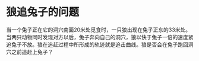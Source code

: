 # 狼追兔子的问题

当一个兔子正在它的洞穴南面20米处觅食时，一只狼出现在兔子正东的33米处。当两只动物同时发现对方以后，兔子奔向自己的洞穴，狼以快于兔子一倍的速度紧追兔子不放。狼在追赶过程中所形成的轨迹就是追击曲线。狼是否会在兔子跑回洞穴之前追赶上兔子？
